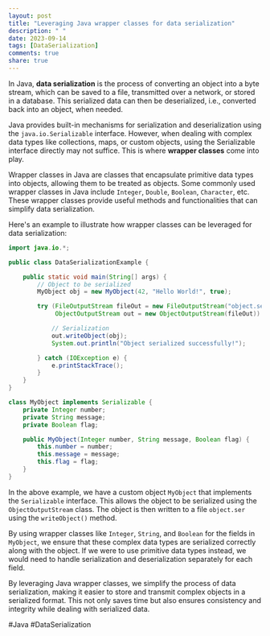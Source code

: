 ```yaml
---
layout: post
title: "Leveraging Java wrapper classes for data serialization"
description: " "
date: 2023-09-14
tags: [DataSerialization]
comments: true
share: true
---
```


In Java, **data serialization** is the process of converting an object into a byte stream, which can be saved to a file, transmitted over a network, or stored in a database. This serialized data can then be deserialized, i.e., converted back into an object, when needed. 

Java provides built-in mechanisms for serialization and deserialization using the `java.io.Serializable` interface. However, when dealing with complex data types like collections, maps, or custom objects, using the Serializable interface directly may not suffice. This is where **wrapper classes** come into play.

Wrapper classes in Java are classes that encapsulate primitive data types into objects, allowing them to be treated as objects. Some commonly used wrapper classes in Java include `Integer`, `Double`, `Boolean`, `Character`, etc. These wrapper classes provide useful methods and functionalities that can simplify data serialization.

Here's an example to illustrate how wrapper classes can be leveraged for data serialization:

```java
import java.io.*;

public class DataSerializationExample {

    public static void main(String[] args) {
        // Object to be serialized
        MyObject obj = new MyObject(42, "Hello World!", true);

        try (FileOutputStream fileOut = new FileOutputStream("object.ser");
             ObjectOutputStream out = new ObjectOutputStream(fileOut)) {

            // Serialization
            out.writeObject(obj);
            System.out.println("Object serialized successfully!");

        } catch (IOException e) {
            e.printStackTrace();
        }
    }
}

class MyObject implements Serializable {
    private Integer number;
    private String message;
    private Boolean flag;

    public MyObject(Integer number, String message, Boolean flag) {
        this.number = number;
        this.message = message;
        this.flag = flag;
    }
}
```

In the above example, we have a custom object `MyObject` that implements the `Serializable` interface. This allows the object to be serialized using the `ObjectOutputStream` class. The object is then written to a file `object.ser` using the `writeObject()` method.

By using wrapper classes like `Integer`, `String`, and `Boolean` for the fields in `MyObject`, we ensure that these complex data types are serialized correctly along with the object. If we were to use primitive data types instead, we would need to handle serialization and deserialization separately for each field.

By leveraging Java wrapper classes, we simplify the process of data serialization, making it easier to store and transmit complex objects in a serialized format. This not only saves time but also ensures consistency and integrity while dealing with serialized data.

#Java #DataSerialization